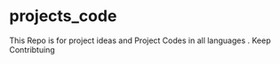 # projects_code

This Repo is for project ideas and Project Codes in all languages . Keep Contribtuing 
